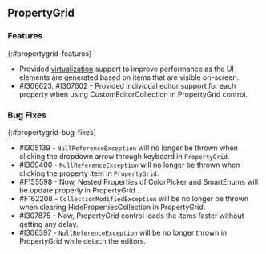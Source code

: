 ## PropertyGrid

### Features
{:#propertygrid-features}

* Provided [virtualization](https://help.syncfusion.com/wpf/propertygrid/virtualization) support to improve performance as the UI elements are generated based on items that are visible on-screen.
* \#I306623, \#I307602 - Provided individual editor support for each property when using CustomEditorCollection in PropertyGrid control.

### Bug Fixes
{:#propertygrid-bug-fixes}

* \#I305139 - `NullReferenceException` will no longer be thrown when clicking the dropdown arrow through keyboard in `PropertyGrid`.
* \#I309400 - `NullReferenceException` will no longer be thrown when clicking the property item in `PropertyGrid`.
* \#F155598 - Now, Nested Properties of ColorPicker and SmartEnums will be update properly in PropertyGrid .
* \#F162208 - `CollectionModifiedException` will be no longer be thrown when clearing HidePropertiesCollection in PropertyGrid. 
* \#I307875 - Now, PropertyGrid control loads the items faster without getting any delay.
* \#I306397 - `NullReferenceException` will be no longer thrown in PropertyGrid while detach the editors.


